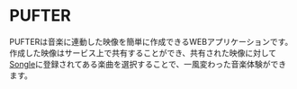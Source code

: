 # PUFTER
PUFTERは音楽に連動した映像を簡単に作成できるWEBアプリケーションです。
作成した映像はサービス上で共有することができ、共有された映像に対して[Songle](https://songle.jp/)に登録されてある楽曲を選択することで、一風変わった音楽体験ができます。
